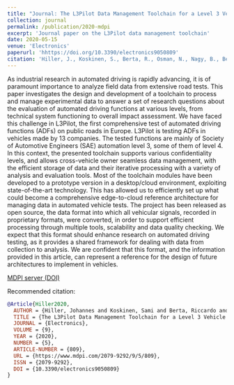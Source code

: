 ```yaml
---
title: "Journal: The L3Pilot Data Management Toolchain for a Level 3 Vehicle Automation Pilot"
collection: journal
permalink: /publication/2020-mdpi
excerpt: 'Journal paper on the L3Pilot data management toolchain'
date: 2020-05-15
venue: 'Electronics'
paperurl: 'hhttps://doi.org/10.3390/electronics9050809'
citation: 'Hiller, J., Koskinen, S., Berta, R., Osman, N., Nagy, B., Bellotti, F., Rahman, A., Svanberg, E., Weber, H., Arnold, E. H., Dianati, M., and De Gloria, A. (2020). &quot;The L3Pilot Data Management Toolchain for a Level 3 Vehicle Automation Pilot&quot; <i>Electronics 9, no. 5: 809.</i>'
---
```

As industrial research in automated driving is rapidly advancing, it is of paramount importance to analyze field data from extensive road tests.
This paper investigates the design and development of a toolchain to process and manage experimental data to answer a set of research questions about the evaluation of automated driving functions at various levels, from technical system functioning to overall impact assessment.
We have faced this challenge in L3Pilot, the first comprehensive test of automated driving functions (ADFs) on public roads in Europe.
L3Pilot is testing ADFs in vehicles made by 13 companies.
The tested functions are mainly of Society of Automotive Engineers (SAE) automation level 3, some of them of level 4.
In this context, the presented toolchain supports various confidentiality levels, and allows cross-vehicle owner seamless data management, with the efficient storage of data and their iterative processing with a variety of analysis and evaluation tools.
Most of the toolchain modules have been developed to a prototype version in a desktop/cloud environment, exploiting state-of-the-art technology.
This has allowed us to efficiently set up what could become a comprehensive edge-to-cloud reference architecture for managing data in automated vehicle tests.
The project has been released as open source, the data format into which all vehicular signals, recorded in proprietary formats, were converted, in order to support efficient processing through multiple tools, scalability and data quality checking.
We expect that this format should enhance research on automated driving testing, as it provides a shared framework for dealing with data from collection to analysis.
We are confident that this format, and the information provided in this article, can represent a reference for the design of future architectures to implement in vehicles.

[MDPI server (DOI)](https://doi.org/10.3390/electronics9050809)

Recommended citation:
```bibtex
@Article{Hiller2020,
  AUTHOR = {Hiller, Johannes and Koskinen, Sami and Berta, Riccardo and Osman, Nisrine and Nagy, Ben and Bellotti, Francesco and Rahman, Ashfaqur and Svanberg, Erik and Weber, Hendrik and Arnold, Eduardo H. and Dianati, Mehrdad and De Gloria, Alessandro},
  TITLE = {The L3Pilot Data Management Toolchain for a Level 3 Vehicle Automation Pilot},
  JOURNAL = {Electronics},
  VOLUME = {9},
  YEAR = {2020},
  NUMBER = {5},
  ARTICLE-NUMBER = {809},
  URL = {https://www.mdpi.com/2079-9292/9/5/809},
  ISSN = {2079-9292},
  DOI = {10.3390/electronics9050809}
}
```
